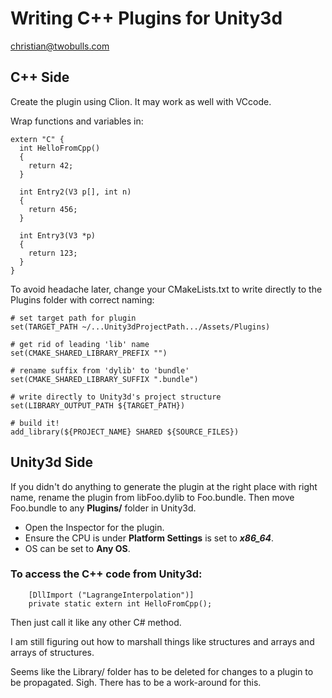 # Writing C++ Plugins for Unity3d

christian@twobulls.com

## C++ Side

Create the plugin using Clion. It may work as well with VCcode.

Wrap functions and variables in:

	extern "C" {
	  int HelloFromCpp()
	  {
	    return 42;
	  }
	
	  int Entry2(V3 p[], int n)
	  {
	    return 456;
	  }
	
	  int Entry3(V3 *p)
	  {
	    return 123;
	  }
	}


To avoid headache later, change your CMakeLists.txt to write directly to the Plugins folder with correct naming:

	# set target path for plugin
	set(TARGET_PATH ~/...Unity3dProjectPath.../Assets/Plugins)

	# get rid of leading 'lib' name
	set(CMAKE_SHARED_LIBRARY_PREFIX "")
	
	# rename suffix from 'dylib' to 'bundle'
	set(CMAKE_SHARED_LIBRARY_SUFFIX ".bundle")
	
	# write directly to Unity3d's project structure
	set(LIBRARY_OUTPUT_PATH ${TARGET_PATH})

	# build it!
	add_library(${PROJECT_NAME} SHARED ${SOURCE_FILES})

## Unity3d Side

If you didn't do anything to generate the plugin at the right place with right name, rename the plugin from libFoo.dylib to Foo.bundle. Then move Foo.bundle to any **Plugins/** folder in Unity3d.

* Open the Inspector for the plugin. 
* Ensure the CPU is under **Platform Settings** is set to ***x86_64***. 
* OS can be set to **Any OS**.

### To access the C++ code from Unity3d:

		[DllImport ("LagrangeInterpolation")]
		private static extern int HelloFromCpp();
		
Then just call it like any other C# method.

I am still figuring out how to marshall things like structures and arrays and arrays of structures.

Seems like the Library/ folder has to be deleted for changes to a plugin to be propagated. Sigh. There has to be a work-around for this.	